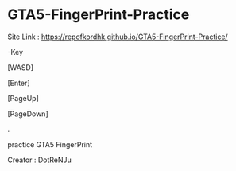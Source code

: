# GTA5-FingerPrint-Practice
Site Link : https://repofkordhk.github.io/GTA5-FingerPrint-Practice/
 
 -Key
 
[WASD]

[Enter]

[PageUp]

[PageDown]

.

practice GTA5 FingerPrint

Creator : DotReNJu
